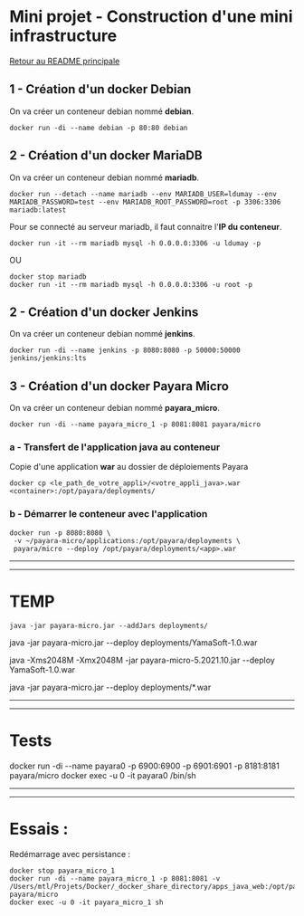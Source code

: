 # Mini projet - Construction d'une mini infrastructure

[Retour au README principale](../../)

## 1 - Création d'un docker Debian

On va créer un conteneur debian nommé **debian**.

```
docker run -di --name debian -p 80:80 debian
```

## 2 - Création d'un docker MariaDB

On va créer un conteneur debian nommé **mariadb**.

```
docker run --detach --name mariadb --env MARIADB_USER=ldumay --env MARIADB_PASSWORD=test --env MARIADB_ROOT_PASSWORD=root -p 3306:3306 mariadb:latest
```

Pour se connecté au serveur mariadb, il faut connaitre l'**IP du conteneur**.

```
docker run -it --rm mariadb mysql -h 0.0.0.0:3306 -u ldumay -p
```

OU

```
docker stop mariadb
docker run -it --rm mariadb mysql -h 0.0.0.0:3306 -u root -p
```

## 2 - Création d'un docker Jenkins

On va créer un conteneur debian nommé **jenkins**.

```
docker run -di --name jenkins -p 8080:8080 -p 50000:50000 jenkins/jenkins:lts
```

## 3 - Création d'un docker Payara Micro

On va créer un conteneur debian nommé **payara_micro**.

```
docker run -di --name payara_micro_1 -p 8081:8081 payara/micro
```

### a - Transfert de l'application java au conteneur

Copie d'une application **war** au dossier de déploiements Payara

```
docker cp <le_path_de_votre_appli>/<votre_appli_java>.war <container>:/opt/payara/deployments/
```

### b - Démarrer le conteneur avec l'application

```
docker run -p 8080:8080 \
 -v ~/payara-micro/applications:/opt/payara/deployments \
 payara/micro --deploy /opt/payara/deployments/<app>.war
```

---
---

# TEMP

```
java -jar payara-micro.jar --addJars deployments/
```

java -jar payara-micro.jar --deploy deployments/YamaSoft-1.0.war

java -Xms2048M -Xmx2048M -jar payara-micro-5.2021.10.jar --deploy YamaSoft-1.0.war

java -jar payara-micro.jar --deploy deployments/*.war


---
---

# Tests

docker run -di --name payara0 -p 6900:6900 -p 6901:6901 -p 8181:8181 payara/micro
docker exec -u 0 -it payara0 /bin/sh

---
---

# Essais :

Redémarrage avec persistance :

```
docker stop payara_micro_1
docker run -di --name payara_micro_1 -p 8081:8081 -v /Users/mtl/Projets/Docker/_docker_share_directory/apps_java_web:/opt/payara/deployments payara/micro
docker exec -u 0 -it payara_micro_1 sh 
```